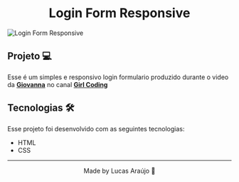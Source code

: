 <h1 align="center">Login Form Responsive</h1>
<img src="assets/login.png" alt="Login Form Responsive">

## Projeto 💻

Esse é um simples e responsivo login formulario produzido durante o video da **[Giovanna](https://github.com/giovannamoeller)** no canal **[Girl Coding](https://www.youtube.com/channel/UCp9iM676aUBzT03JiGExFEw)**

## Tecnologias 🛠️

Esse projeto foi desenvolvido com as seguintes tecnologias:

- HTML
- CSS
---

<p align="center">Made by Lucas Araújo 🥳</p>
